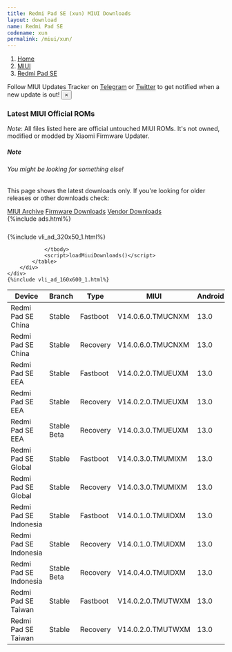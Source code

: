 ```yaml
---
title: Redmi Pad SE (xun) MIUI Downloads
layout: download
name: Redmi Pad SE
codename: xun
permalink: /miui/xun/
---
```

<nav aria-label="breadcrumb">
    <ol class="breadcrumb">
        <li class="breadcrumb-item"><a href="/">Home</a></li>
        <li class="breadcrumb-item"><a href="/miui/">MIUI</a></li>
        <li class="breadcrumb-item active" aria-current="page"><a href="/miui/xun/">Redmi Pad SE</a></li>
    </ol>
</nav>
<div class="alert alert-primary alert-dismissible fade show" role="alert">
    Follow MIUI Updates Tracker on <a href="https://t.me/MIUIUpdatesTracker" class="alert-link">Telegram</a>
     or <a href="https://twitter.com/MiFwUpdater" class="alert-link">Twitter</a> to get notified when a new update is out!
    <button type="button" class="close" data-dismiss="alert" aria-label="Close">
        <span aria-hidden="true">&times;</span>
    </button>
</div>

### Latest MIUI Official ROMs
*Note*: All files listed here are official untouched MIUI ROMs. It's not owned, modified or modded by Xiaomi Firmware Updater.
<div class="card">
  <div class="card-body">
    <h5 class="card-title">Note</h5>
    <h6 class="card-subtitle mb-2 text-muted">You might be looking for something else!</h6>
    <p class="card-text">This page shows the latest downloads only.
     If you're looking for older releases or other downloads check:</p>
    <a href="/archive/miui/xun/" class="card-link">MIUI Archive</a>
    <a href="/firmware/xun/" class="card-link">Firmware Downloads</a>
    <a href="/vendor/xun/" class="card-link">Vendor Downloads</a>
  </div>
</div>
{%include ads.html%}
<div class="row justify-content-center">
    <div class="col-10">
        <div class="table-responsive-md" style="margin-top: 25px;">
            {%include vli_ad_320x50_1.html%}
            <table id="miui" class="display dt-responsive nowrap compact table table-striped table-hover table-sm">
                <thead class="thead-dark">
                    <tr>
                        <th data-ref="device">Device</th>
                        <th data-ref="branch">Branch</th>
                        <th data-ref="type">Type</th>
                        <th data-ref="miui">MIUI</th>
                        <th data-ref="android">Android</th>
                        <th data-ref="size">Size</th>
                        <th data-ref="size">Date</th>
                        <th data-ref="link">Link</th>
                    </tr>
                </thead>
                <tbody>
                <tr><td>Redmi Pad SE China</td><td>Stable</td><td>Fastboot</td><td>V14.0.6.0.TMUCNXM</td><td>13.0</td><td>5.1 GB</td><td>2023-09-11</td><td><a href="/miui/xun/stable/V14.0.6.0.TMUCNXM/">Download</a></td></tr>
<tr><td>Redmi Pad SE China</td><td>Stable</td><td>Recovery</td><td>V14.0.6.0.TMUCNXM</td><td>13.0</td><td>4.0 GB</td><td>2023-09-21</td><td><a href="/miui/xun/stable/V14.0.6.0.TMUCNXM/">Download</a></td></tr>
<tr><td>Redmi Pad SE EEA</td><td>Stable</td><td>Fastboot</td><td>V14.0.2.0.TMUEUXM</td><td>13.0</td><td>367 Bytes</td><td>2023-08-11</td><td><a href="/miui/xun/stable/V14.0.2.0.TMUEUXM/">Download</a></td></tr>
<tr><td>Redmi Pad SE EEA</td><td>Stable</td><td>Recovery</td><td>V14.0.2.0.TMUEUXM</td><td>13.0</td><td>3.9 GB</td><td>None</td><td><a href="/miui/xun/stable/V14.0.2.0.TMUEUXM/">Download</a></td></tr>
<tr><td>Redmi Pad SE EEA</td><td>Stable Beta</td><td>Recovery</td><td>V14.0.3.0.TMUEUXM</td><td>13.0</td><td>3.9 GB</td><td>2023-09-25</td><td><a href="/miui/xun/stable beta/V14.0.3.0.TMUEUXM/">Download</a></td></tr>
<tr><td>Redmi Pad SE Global</td><td>Stable</td><td>Fastboot</td><td>V14.0.3.0.TMUMIXM</td><td>13.0</td><td>4.4 GB</td><td>2023-09-09</td><td><a href="/miui/xun/stable/V14.0.3.0.TMUMIXM/">Download</a></td></tr>
<tr><td>Redmi Pad SE Global</td><td>Stable</td><td>Recovery</td><td>V14.0.3.0.TMUMIXM</td><td>13.0</td><td>3.9 GB</td><td>2023-09-19</td><td><a href="/miui/xun/stable/V14.0.3.0.TMUMIXM/">Download</a></td></tr>
<tr><td>Redmi Pad SE Indonesia</td><td>Stable</td><td>Fastboot</td><td>V14.0.1.0.TMUIDXM</td><td>13.0</td><td>4.4 GB</td><td>2023-07-25</td><td><a href="/miui/xun/stable/V14.0.1.0.TMUIDXM/">Download</a></td></tr>
<tr><td>Redmi Pad SE Indonesia</td><td>Stable</td><td>Recovery</td><td>V14.0.1.0.TMUIDXM</td><td>13.0</td><td>3.9 GB</td><td>2023-09-08</td><td><a href="/miui/xun/stable/V14.0.1.0.TMUIDXM/">Download</a></td></tr>
<tr><td>Redmi Pad SE Indonesia</td><td>Stable Beta</td><td>Recovery</td><td>V14.0.4.0.TMUIDXM</td><td>13.0</td><td>3.9 GB</td><td>2023-09-25</td><td><a href="/miui/xun/stable beta/V14.0.4.0.TMUIDXM/">Download</a></td></tr>
<tr><td>Redmi Pad SE Taiwan</td><td>Stable</td><td>Fastboot</td><td>V14.0.2.0.TMUTWXM</td><td>13.0</td><td>4.3 GB</td><td>2023-08-21</td><td><a href="/miui/xun/stable/V14.0.2.0.TMUTWXM/">Download</a></td></tr>
<tr><td>Redmi Pad SE Taiwan</td><td>Stable</td><td>Recovery</td><td>V14.0.2.0.TMUTWXM</td><td>13.0</td><td>3.8 GB</td><td>2023-08-28</td><td><a href="/miui/xun/stable/V14.0.2.0.TMUTWXM/">Download</a></td></tr>

                </tbody>
                <script>loadMiuiDownloads()</script>
            </table>
        </div>
    </div>
    {%include vli_ad_160x600_1.html%}
</div>

